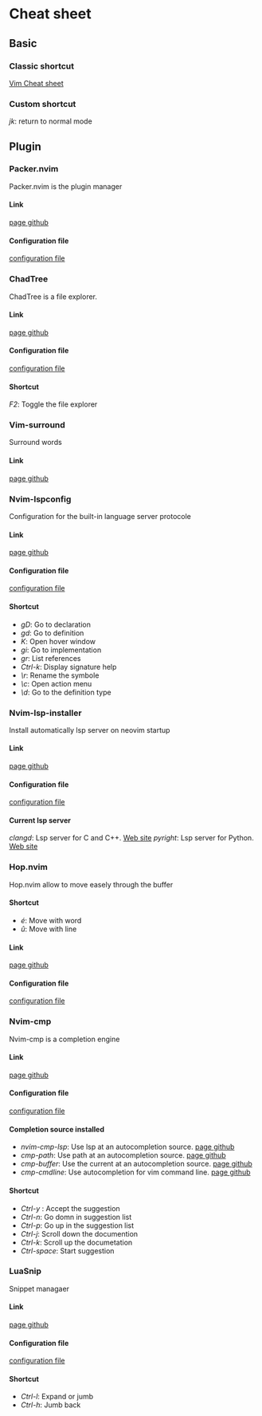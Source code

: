 # Cheat sheet

## Basic

### Classic shortcut

[Vim Cheat sheet](https://vim.rtorr.com)

### Custom shortcut

*jk*: return to normal mode

## Plugin

### Packer.nvim

Packer.nvim is the plugin manager

#### Link

[page github](https://github.com/wbthomason/packer.nvim)

#### Configuration file

[configuration file](lua/config/plugins_manager.lua)

### ChadTree

ChadTree is a file explorer.

#### Link

[page github](https://github.com/ms-jpq/chadtree)

#### Configuration file

[configuration file](lua/config/chadtree.lua)

#### Shortcut

*F2*: Toggle the file explorer

### Vim-surround

Surround words

#### Link

[page github](https://github.com/tpope/vim-surround)

### Nvim-lspconfig

Configuration for the built-in language server protocole

#### Link

[page github](https://github.com/neovim/nvim-lspconfig)

#### Configuration file

[configuration file](lua/config/lsp.lua)

#### Shortcut

- *gD*: Go to declaration
- *gd*: Go to definition
- *K*: Open hover window
- *gi*: Go to implementation
- *gr*: List references
- *Ctrl-k*: Display signature help
- *\r*: Rename the symbole
- *\c*: Open action menu
- *\d*: Go to the definition type

### Nvim-lsp-installer

Install automatically lsp server on neovim startup

#### Link

[page github](https://github.com/williamboman/nvim-lsp-installer)

#### Configuration file

[configuration file](lua/config/lsp.lua)

#### Current lsp server

*clangd*: Lsp server for C and C++. [Web site](https://clangd.llvm.org/)
*pyright*: Lsp server for Python. [Web site](https://github.com/microsoft/pyright)

### Hop.nvim

Hop.nvim allow to move easely through the buffer

#### Shortcut

- *é*: Move with word
- *û*: Move with line

#### Link

[page github](https://github.com/phaazon/hop.nvim)

#### Configuration file

[configuration file](lua/config/hop.lua)

### Nvim-cmp

Nvim-cmp is a completion engine

#### Link

[page github](https://github.com/hrsh7th/nvim-cmp)

#### Configuration file

[configuration file](lua/config/cmp.lua)

#### Completion source installed

- *nvim-cmp-lsp*: Use lsp at an autocompletion source. [page github](https://github.com/hrsh7th/cmp-nvim-lsp)
- *cmp-path*: Use path at an autocompletion source. [page github](https://github.com/hrsh7th/cmp-path)
- *cmp-buffer*: Use the current at an autocompletion source. [page github](https://github.com/hrsh7th/cmp-buffer)
- *cmp-cmdline*: Use autocompletion for vim command line. [page github](https://github.com/hrsh7th/cmp-cmdline)

#### Shortcut

- *Ctrl-y* : Accept the suggestion
- *Ctrl-n*: Go domn in suggestion list
- *Ctrl-p*: Go up in the suggestion list
- *Ctrl-j*: Scroll down the documention
- *Ctrl-k*: Scroll up the documetation
- *Ctrl-space*: Start suggestion

### LuaSnip

Snippet managaer

#### Link

[page github](https://github.com/L3MON4D3/LuaSnip)

#### Configuration file

[configuration file](lua/config/snippet.lua)

#### Shortcut

- *Ctrl-l*: Expand or jumb
- *Ctrl-h*: Jumb back
